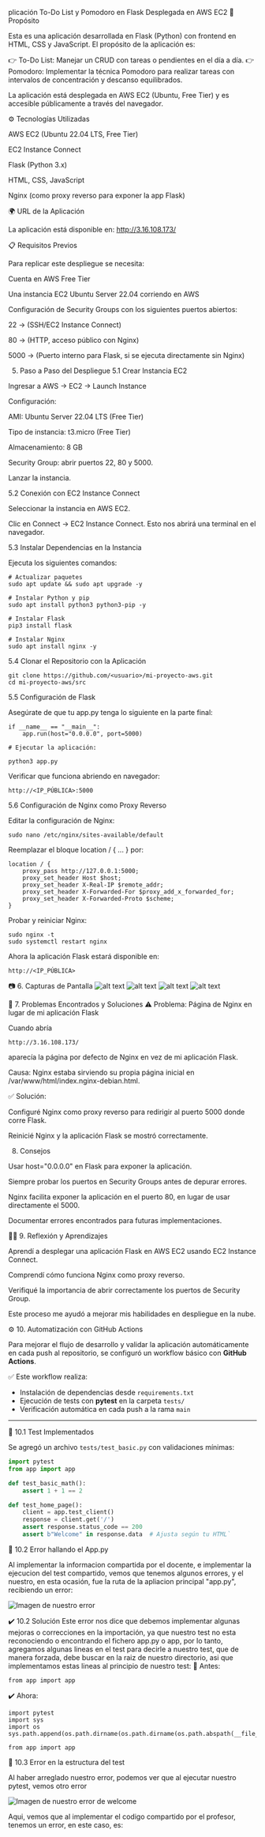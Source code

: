plicación To-Do List y Pomodoro en Flask Desplegada en AWS EC2
🚀 Propósito

Esta es una aplicación desarrollada en Flask (Python) con frontend en HTML, CSS y JavaScript. El propósito de la aplicación es:

👉 To-Do List: Manejar un CRUD con tareas o pendientes en el día a día.
👉 Pomodoro: Implementar la técnica Pomodoro para realizar tareas con intervalos de concentración y descanso equilibrados.

La aplicación está desplegada en AWS EC2 (Ubuntu, Free Tier) y es accesible públicamente a través del navegador.

⚙️ Tecnologías Utilizadas

AWS EC2 (Ubuntu 22.04 LTS, Free Tier)

EC2 Instance Connect

Flask (Python 3.x)

HTML, CSS, JavaScript

Nginx (como proxy reverso para exponer la app Flask)

🌍 URL de la Aplicación

La aplicación está disponible en:
http://3.16.108.173/

📋 Requisitos Previos

Para replicar este despliegue se necesita:

Cuenta en AWS Free Tier

Una instancia EC2 Ubuntu Server 22.04 corriendo en AWS

Configuración de Security Groups con los siguientes puertos abiertos:

22 → (SSH/EC2 Instance Connect)

80 → (HTTP, acceso público con Nginx)

5000 → (Puerto interno para Flask, si se ejecuta directamente sin Nginx)

5. Paso a Paso del Despliegue
5.1 Crear Instancia EC2

Ingresar a AWS → EC2 → Launch Instance

Configuración:

AMI: Ubuntu Server 22.04 LTS (Free Tier)

Tipo de instancia: t3.micro (Free Tier)

Almacenamiento: 8 GB

Security Group: abrir puertos 22, 80 y 5000.

Lanzar la instancia.

5.2 Conexión con EC2 Instance Connect

Seleccionar la instancia en AWS EC2.

Clic en Connect → EC2 Instance Connect.
Esto nos abrirá una terminal en el navegador.

5.3 Instalar Dependencias en la Instancia

Ejecuta los siguientes comandos:
```
# Actualizar paquetes
sudo apt update && sudo apt upgrade -y

# Instalar Python y pip
sudo apt install python3 python3-pip -y

# Instalar Flask
pip3 install flask

# Instalar Nginx
sudo apt install nginx -y
```
5.4 Clonar el Repositorio con la Aplicación
```
git clone https://github.com/<usuario>/mi-proyecto-aws.git
cd mi-proyecto-aws/src
```
5.5 Configuración de Flask

Asegúrate de que tu app.py tenga lo siguiente en la parte final:
```
if __name__ == "__main__":
    app.run(host="0.0.0.0", port=5000)

# Ejecutar la aplicación:

python3 app.py
```


Verificar que funciona abriendo en navegador:


`http://<IP_PÚBLICA>:5000`

5.6 Configuración de Nginx como Proxy Reverso

Editar la configuración de Nginx:

`sudo nano /etc/nginx/sites-available/default`


Reemplazar el bloque location / { ... } por:
```
location / {
    proxy_pass http://127.0.0.1:5000;
    proxy_set_header Host $host;
    proxy_set_header X-Real-IP $remote_addr;
    proxy_set_header X-Forwarded-For $proxy_add_x_forwarded_for;
    proxy_set_header X-Forwarded-Proto $scheme;
}
```

Probar y reiniciar Nginx:
```
sudo nginx -t
sudo systemctl restart nginx
```

Ahora la aplicación Flask estará disponible en:

`http://<IP_PÚBLICA>`

📷 6. Capturas de Pantalla
![alt text](image-2.png)
![alt text](image-3.png)
![alt text](image-4.png)
![alt text](image-5.png)

🐞 7. Problemas Encontrados y Soluciones
⚠️ Problema: Página de Nginx en lugar de mi aplicación Flask

Cuando abría 

`http://3.16.108.173/` 

aparecía la página por defecto de Nginx en vez de mi aplicación Flask.

Causa: Nginx estaba sirviendo su propia página inicial en /var/www/html/index.nginx-debian.html.

✅ Solución:

Configuré Nginx como proxy reverso para redirigir al puerto 5000 donde corre Flask.

Reinicié Nginx y la aplicación Flask se mostró correctamente.

8. Consejos 

Usar host="0.0.0.0" en Flask para exponer la aplicación.

Siempre probar los puertos en Security Groups antes de depurar errores.

Nginx facilita exponer la aplicación en el puerto 80, en lugar de usar directamente el 5000.

Documentar errores encontrados para futuras implementaciones.

👨‍🏫 9. Reflexión y Aprendizajes

Aprendí a desplegar una aplicación Flask en AWS EC2 usando EC2 Instance Connect.

Comprendí cómo funciona Nginx como proxy reverso.

Verifiqué la importancia de abrir correctamente los puertos de Security Group.

Este proceso me ayudó a mejorar mis habilidades en despliegue en la nube.
                                                
⚙️ 10. Automatización con GitHub Actions

Para mejorar el flujo de desarrollo y validar la aplicación automáticamente en cada push al repositorio, se configuró un workflow básico con **GitHub Actions**.

✅ Este workflow realiza:
- Instalación de dependencias desde `requirements.txt`
- Ejecución de tests con **pytest** en la carpeta `tests/`
- Verificación automática en cada push a la rama `main`


---

🧪 10.1 Test Implementados

Se agregó un archivo `tests/test_basic.py` con validaciones mínimas:

```python
import pytest
from app import app

def test_basic_math():
    assert 1 + 1 == 2

def test_home_page():
    client = app.test_client()
    response = client.get('/')
    assert response.status_code == 200
    assert b"Welcome" in response.data  # Ajusta según tu HTML`
```

📛 10.2 Error hallando el App.py

Al implementar la informacion compartida por el docente, e implementar la ejecucion del test compartido, vemos que tenemos algunos errores, y el nuestro, en esta ocasión, fue la ruta de la apliacion principal "app.py", recibiendo un error: 

![Imagen de nuestro error](./errorimg.png)

✔️ 10.2 Solución
Este error nos dice que debemos implementar algunas mejoras o correcciones en la importación, ya que nuestro test no esta reconociendo o encontrando el fichero app.py o app, por lo tanto, agregamos algunas lineas en el test para decirle a nuestro test, que de manera forzada, debe buscar en la raiz de nuestro directorio, asi que implementamos estas lineas al principio de nuestro test: 
📛 Antes:
```
from app import app
```

✔️ Ahora:
```
import pytest
import sys
import os
sys.path.append(os.path.dirname(os.path.dirname(os.path.abspath(__file__))))

from app import app
```

📛 10.3 Error en la estructura del test

Al haber arreglado nuestro error, podemos ver que al ejecutar nuestro pytest, vemos otro error 

![Imagen de nuestro error de welcome](./error%20de%20welcome".png)

Aqui, vemos que al implementar el codigo compartido por el profesor, tenemos un error, en este caso, es:
